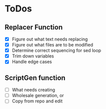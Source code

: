 # ToDos

## Replacer Function

- [x] Figure out what text needs replacing
- [x] Figure out what files are to be modified
- [x] Determine correct sequencing for sed loop
- [x] Trim down variables
- [x] Handle edge cases

## ScriptGen function

- [ ] What needs creating
- [ ] Wholesale generation, or
- [ ] Copy from repo and edit
